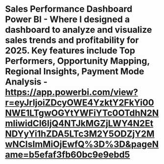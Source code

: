 # Sales Performance Dashboard Power BI - Where I designed a dashboard to analyze and visualize sales trends and profitability for 2025. Key features include Top Performers, Opportunity Mapping, Regional Insights, Payment Mode Analysis - https://app.powerbi.com/view?r=eyJrIjoiZDcyOWE4YzktY2FkYi00NWE1LTgwOGYtYWFiYTc0OTdhN2NmIiwidCI6IjQ4NTJkMGZjLWY4N2EtNDYyYi1hZDA5LTc3M2Y5ODZjY2MwNCIsImMiOjEwfQ%3D%3D&pageName=b5efaf3fb60bc9e9ebd5
